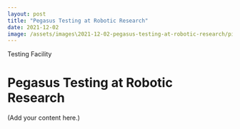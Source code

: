 ```yaml
---
layout: post
title: "Pegasus Testing at Robotic Research"
date: 2021-12-02
image: /assets/images\2021-12-02-pegasus-testing-at-robotic-research/pic01.jpg
---
```


<span class="date">Testing Facility</span>

# Pegasus Testing at Robotic Research

(Add your content here.)
